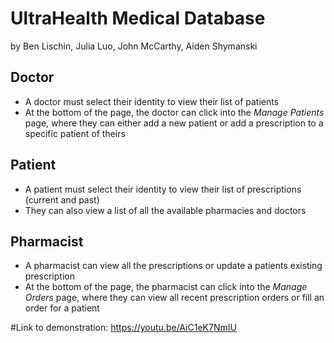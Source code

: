 # UltraHealth Medical Database
by Ben Lischin, Julia Luo, John McCarthy, Aiden Shymanski

## Doctor
- A doctor must select their identity to view their list of patients
- At the bottom of the page, the doctor can click into the *Manage Patients* page, where they can either add a new patient or add a prescription to a specific patient of theirs

## Patient
- A patient must select their identity to view their list of prescriptions (current and past)
- They can also view a list of all the available pharmacies and doctors

## Pharmacist
- A pharmacist can view all the prescriptions or update a patients existing prescription
- At the bottom of the page, the pharmacist can click into the *Manage Orders* page, where they can view all recent prescription orders or fill an order for a patient

#Link to demonstration: https://youtu.be/AiC1eK7NmIU
